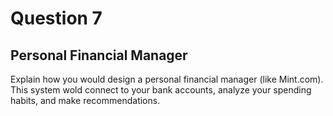 # Question 7
## Personal Financial Manager
Explain how you would design a personal financial manager (like Mint.com). This system wold connect to your bank accounts, analyze your spending habits, and make recommendations.
